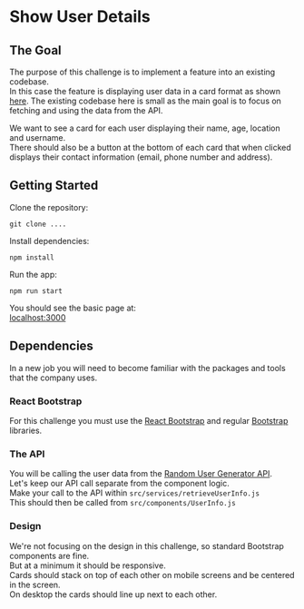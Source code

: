 # Show User Details 


## The Goal 

The purpose of this challenge is to implement a feature into an existing codebase.  
In this case the feature is displaying user data in a card format as shown [here](https://reverent-euler-fd445c.netlify.app/).
The existing codebase here is small as the main goal is to focus on fetching and using the data from the API.  

We want to see a card for each user displaying their name, age, location and username.  
There should also be a button at the bottom of each card that when clicked displays their contact information (email, phone number and address). 


## Getting Started

Clone the repository: 

```git clone .... ```

Install dependencies: 

```npm install``` 

Run the app: 

```npm run start```

You should see the basic page at:  
[localhost:3000](http://localhost:3000/)  


## Dependencies  

In a new job you will need to become familiar with the packages and tools that the company uses.  

### React Bootstrap
For this challenge you must use the [React Bootstrap](https://react-bootstrap.github.io/) and regular [Bootstrap](https://getbootstrap.com/) libraries.

### The API
You will be calling the user data from the [Random User Generator API](https://randomuser.me/documentation).  
Let's keep our API call separate from the component logic.  
Make your call to the API within ```src/services/retrieveUserInfo.js```  
This should then be called from ```src/components/UserInfo.js```  

### Design 
We're not focusing on the design in this challenge, so standard Bootstrap components are fine.  
But at a minimum it should be responsive.  
Cards should stack on top of each other on mobile screens and be centered in the screen.  
On desktop the cards should line up next to each other.  
